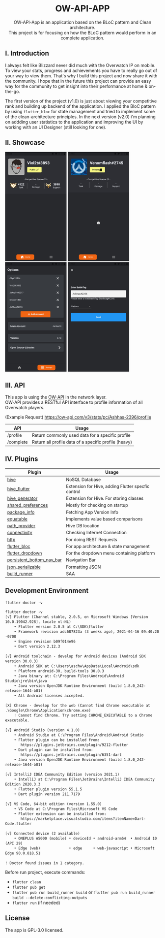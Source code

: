 <h1 align="center">OW-API-APP</h1>

<p align="center">  
OW-API-App is an application based on the BLoC pattern and Clean architecture. <br>
This project is for focusing on how the BLoC pattern would perform in an complete application.
</p>

## I. Introduction
I always felt like Blizzard never did much with the Overwatch IP on mobile. To view your stats, progress and achievements you have to really go out of your way to view them. That's why I build this project and now share it with the community. I hope that in the future this project can provide an easy way for the community to get insight into their performance at home & on-the-go. 

The first version of the project (v1.0) is just about viewing your competitive rank and building up backend of the application. I applied the BloC pattern by using `flutter_bloc` for state management and tried to implement some of the clean-architecture principles. In the next version (v2.0) i'm planning on addding user statistics to the application and improving the UI by working with an UI Designer (still looking for one).

## II. Showcase

<p>
  <img src="https://github.com/Ashhas/OW-API-App/blob/master/screenshots/Screenshot_20210508-175330.jpg" width="200">
  <img src="https://github.com/Ashhas/OW-API-App/blob/master/screenshots/Screenshot_20210508-175556.jpg" width="200">
  <img src="https://github.com/Ashhas/OW-API-App/blob/master/screenshots/Screenshot_20210508-175434.jpg" width="200">
  <img src="https://github.com/Ashhas/OW-API-App/blob/master/screenshots/Screenshot_20210508-175352.jpg" width="200">
</p>

## III. API
This app is using the [OW-API](https://ow-api.com/) in the network layer. <br>
OW-API provides a RESTful API interface to profile information of all Overwatch players. 

(Example Request)
https://ow-api.com/v3/stats/pc/Ashhas-2396/profile

API | Usage
------------ | -------------
/profile | Return commonly used data for a specific profile
/complete | Return all profile data of a specific profile (heavy)

## IV. Plugins
Plugin | Usage
------------ | -------------
[hive](https://pub.dev/packages/hive) | NoSQL Database
[hive_flutter](https://pub.dev/packages/hive) | Extension for Hive, adding Flutter specfic control
[hive_generator](https://pub.dev/packages/hive_generator) | Extension for Hive. For storing classes
[shared_preferences](https://pub.dev/packages/shared_preferences) | Mostly for checking on startup
[package_info](https://pub.dev/packages/package_info) | Fetching App Version Info
[equatable](https://pub.dev/packages/equatable) | Implements value based comparisons
[path_provider](https://pub.dev/packages/path_provider) | Hive DB location
[connectivity](https://pub.dev/packages/connectivity) | Checking Internet Connection
[http](https://pub.dev/packages/http) | For doing REST Requests
[flutter_bloc](https://pub.dev/packages/flutter_bloc) | For app architecture & state management
[flutter_dropdown](https://pub.dev/packages/flutter_dropdown) | For the dropdown menu containing platform
[persistent_bottom_nav_bar](https://pub.dev/packages/persistent_bottom_nav_bar) | Navigation Bar
[json_serializable](https://pub.dev/packages/json_serializable) | Formatting JSON
[build_runner](http://build_runner) | SAA

## Development Environment
`flutter doctor -v`
```
flutter doctor -v
[√] Flutter (Channel stable, 2.0.5, on Microsoft Windows [Version 10.0.19042.928], locale nl-NL)
    • Flutter version 2.0.5 at C:\SDK\flutter
    • Framework revision adc687823a (3 weeks ago), 2021-04-16 09:40:20 -0700
    • Engine revision b09f014e96
    • Dart version 2.12.3

[√] Android toolchain - develop for Android devices (Android SDK version 30.0.3)
    • Android SDK at C:\Users\aschw\AppData\Local\Android\sdk
    • Platform android-30, build-tools 30.0.3
    • Java binary at: C:\Program Files\Android\Android Studio\jre\bin\java
    • Java version OpenJDK Runtime Environment (build 1.8.0_242-release-1644-b01)
    • All Android licenses accepted.

[X] Chrome - develop for the web (Cannot find Chrome executable at .\Google\Chrome\Application\chrome.exe)
    ! Cannot find Chrome. Try setting CHROME_EXECUTABLE to a Chrome executable.

[√] Android Studio (version 4.1.0)
    • Android Studio at C:\Program Files\Android\Android Studio
    • Flutter plugin can be installed from:
       https://plugins.jetbrains.com/plugin/9212-flutter
    • Dart plugin can be installed from:
       https://plugins.jetbrains.com/plugin/6351-dart
    • Java version OpenJDK Runtime Environment (build 1.8.0_242-release-1644-b01)

[√] IntelliJ IDEA Community Edition (version 2021.1)
    • IntelliJ at C:\Program Files\JetBrains\IntelliJ IDEA Community Edition 2020.3.3
    • Flutter plugin version 55.1.5
    • Dart plugin version 211.7179

[√] VS Code, 64-bit edition (version 1.55.0)
    • VS Code at C:\Program Files\Microsoft VS Code
    • Flutter extension can be installed from:
       https://marketplace.visualstudio.com/items?itemName=Dart-Code.flutter

[√] Connected device (2 available)
    • ONEPLUS A5000 (mobile) • deviceId • android-arm64  • Android 10 (API 29)
    • Edge (web)             • edge     • web-javascript • Microsoft Edge 90.0.818.51

! Doctor found issues in 1 category.
```

Before run project, execute commands:
- `flutter clean`
- `flutter pub get`
- `flutter pub run build_runner build` or `flutter pub run build_runner build --delete-conflicting-outputs`
- `flutter run` (if needed)

## License
The app is GPL-3.0 licensed.
